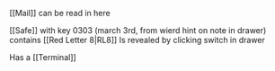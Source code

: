 [[Mail]] can be read in here

[[Safe]] with key 0303 (march 3rd, from wierd hint on note in drawer) contains [[Red Letter 8|RL8]]
Is revealed by clicking switch in drawer

Has a [[Terminal]]